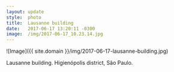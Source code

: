 ```yaml
---
layout: update
style:  photo
title:  Lausanne building
date:   2017-06-17 13:20:11 -0300
image:  /img/2017-06-17_10.23.14.jpg
---
```


![Image]({{ site.domain }}/img/2017-06-17-lausanne-building.jpg)

Lausanne building. Higienópolis district, São Paulo.